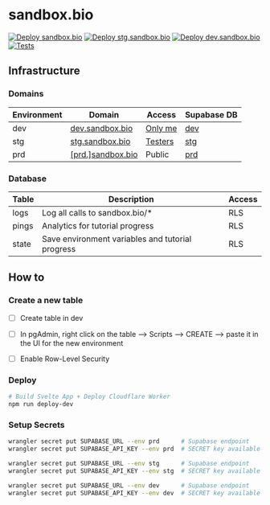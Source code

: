 # sandbox.bio

[![Deploy sandbox.bio](https://github.com/sandbox-bio/sandbox.bio/actions/workflows/deploy.yml/badge.svg)](https://github.com/sandbox-bio/sandbox.bio/actions/workflows/deploy.yml) [![Deploy stg.sandbox.bio](https://github.com/sandbox-bio/sandbox.bio/actions/workflows/deploy-stg.yml/badge.svg)](https://github.com/sandbox-bio/sandbox.bio/actions/workflows/deploy-stg.yml) [![Deploy dev.sandbox.bio](https://github.com/sandbox-bio/sandbox.bio/actions/workflows/deploy-dev.yml/badge.svg)](https://github.com/sandbox-bio/sandbox.bio/actions/workflows/deploy-dev.yml) [![Tests](https://github.com/robertaboukhalil/sandbox.bio/actions/workflows/tests.yml/badge.svg)](https://github.com/robertaboukhalil/sandbox.bio/actions/workflows/tests.yml)


## Infrastructure

### Domains

|Environment|Domain|Access|Supabase DB|
|-|-|-|-|
|dev|[dev.sandbox.bio](https://dev.sandbox.bio)|[Only me](https://dash.teams.cloudflare.com/77294754f453e7c64b6100ddcde89b84/access/apps)|[dev](https://app.supabase.io/project/bqjvxpdzkembvixymfae/editor/table)|
|stg|[stg.sandbox.bio](https://stg.sandbox.bio)|[Testers](https://dash.teams.cloudflare.com/77294754f453e7c64b6100ddcde89b84/access/apps)|[stg](https://app.supabase.io/project/rrwfplicenewptmeeteq/editor/table)|
|prd|[[prd.]sandbox.bio](https://prd.sandbox.bio)|Public|[prd](https://app.supabase.io/project/vjmttfnyctkivaeljytg/editor/table)|


### Database

|Table|Description|Access|
|-|-|-|
|logs|Log all calls to sandbox.bio/*|RLS|
|pings|Analytics for tutorial progress|RLS|
|state|Save environment variables and tutorial progress|RLS|


## How to

### Create a new table

- [ ] Create table in dev
- [ ] In pgAdmin, right click on the table --> Scripts --> CREATE --> paste it in the UI for the new environment
- [ ] Enable Row-Level Security


### Deploy

```bash
# Build Svelte App + Deploy Cloudflare Worker
npm run deploy-dev
```


### Setup Secrets

```bash
wrangler secret put SUPABASE_URL --env prd      # Supabase endpoint
wrangler secret put SUPABASE_API_KEY --env prd  # SECRET key available Supabase: Settings --> API

wrangler secret put SUPABASE_URL --env stg      # Supabase endpoint
wrangler secret put SUPABASE_API_KEY --env stg  # SECRET key available Supabase: Settings --> API

wrangler secret put SUPABASE_URL --env dev      # Supabase endpoint
wrangler secret put SUPABASE_API_KEY --env dev  # SECRET key available Supabase: Settings --> API
```
